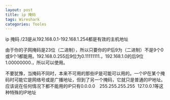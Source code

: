 ```yaml
---
layout: post
title: ip 掩码
tags: Wireshark
categories: Tooles
---
```




ip 掩码
/23是从192.168.0.1-192.168.1.254都是有效的主机地址

由于你的子网掩码是23位（二进制），所以只要你的IP后9为（二进制）不是9个0或9个1都能用。192.168.0.255后9位为0.11111111.，192.168.1.0的后9位1.00000000.，所以可以使用。

不要犹豫，当掩码不同时，本来不可用的那些IP是可能可以用的。一个IP在某个掩码时可能它是网络号或是广播地址，但到了另一个掩码，它就只是普通的IP地址。应该说在任何情况下都不能用的IP只有0.0.0.0　255.255.255.255  127.0.0.1等这种特殊的IP地址





